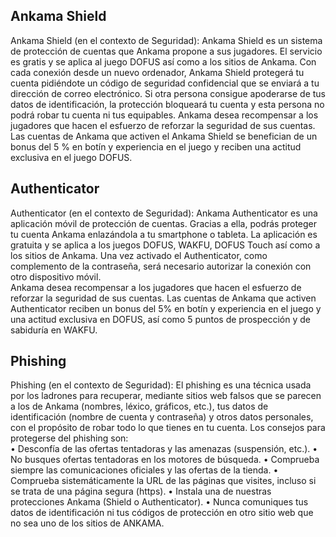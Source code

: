## Ankama Shield
Ankama Shield (en el contexto de Seguridad): Ankama Shield es un sistema de protección de cuentas que Ankama propone a sus jugadores. El servicio es gratis y se aplica al juego DOFUS así como a los sitios de Ankama. 
Con cada conexión desde un nuevo ordenador, Ankama Shield protegerá tu cuenta pidiéndote un código de seguridad confidencial que se enviará a tu dirección de correo electrónico. 
Si otra persona consigue apoderarse de tus datos de identificación, la protección bloqueará tu cuenta y esta persona no podrá robar tu cuenta ni tus equipables. 
Ankama desea recompensar a los jugadores que hacen el esfuerzo de reforzar la seguridad de sus cuentas. 
Las cuentas de Ankama que activen el Ankama Shield se benefician de un bonus del 5 % en botín y experiencia en el juego y reciben una actitud exclusiva en el juego DOFUS.

## Authenticator
Authenticator (en el contexto de Seguridad): Ankama Authenticator es una aplicación móvil de protección de cuentas. 
Gracias a ella, podrás proteger tu cuenta Ankama enlazándola a tu smartphone o tableta. La aplicación es gratuita y se aplica a los juegos DOFUS, WAKFU, DOFUS Touch así como a los sitios de Ankama. 
Una vez activado el Authenticator, como complemento de la contraseña, será necesario autorizar la conexión con otro dispositivo móvil.  
Ankama desea recompensar a los jugadores que hacen el esfuerzo de reforzar la seguridad de sus cuentas. 
Las cuentas de Ankama que activen Authenticator reciben un bonus del 5% en botín y experiencia en el juego y una actitud exclusiva en DOFUS, así como 5 puntos de prospección y de sabiduría en WAKFU.

## Phishing
Phishing (en el contexto de Seguridad): El phishing es una técnica usada por los ladrones para recuperar, mediante sitios web falsos que se parecen a los de Ankama (nombres, léxico, gráficos, etc.), tus datos de identificación (nombre de cuenta y contraseña) y otros datos personales, con el propósito de robar todo lo que tienes en tu cuenta. 
Los consejos para protegerse del phishing son:  
• Desconfía de las ofertas tentadoras y las amenazas (suspensión, etc.). 
• No busques ofertas tentadoras en los motores de búsqueda. 
• Comprueba siempre las comunicaciones oficiales y las ofertas de la tienda. 
• Comprueba sistemáticamente la URL de las páginas que visites, incluso si se trata de una página segura (https). 
• Instala una de nuestras protecciones Ankama (Shield o Authenticator). 
• Nunca comuniques tus datos de identificación ni tus códigos de protección en otro sitio web que no sea uno de los sitios de ANKAMA.